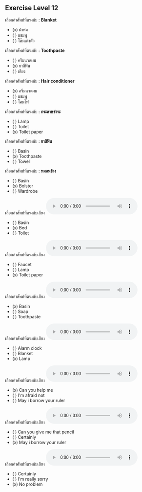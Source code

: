 ## Exercise Level 12

 เลือกคำศัพท์ที่ตรงกับ : **Blanket**
 - (x) ผ้าห่ม
 - ( ) แชมพู
 - ( ) โต๊ะแต่งตัว

 เลือกคำศัพท์ที่ตรงกับ : **Toothpaste**
 - ( ) ครีมนวดผม
 - (x) ยาสีฟัน
 - ( ) เตียง

 เลือกคำศัพท์ที่ตรงกับ : **Hair conditioner**
 - (x) ครีมนวดผม
 - ( ) แชมพู
 - ( ) โคมไฟ

 เลือกคำศัพท์ที่ตรงกับ : **กระดาษชําระ**
 - ( ) Lamp
 - ( ) Toilet
 - (x) Toilet paper

 เลือกคำศัพท์ที่ตรงกับ : **ยาสีฟัน**
 - ( ) Basin
 - (x) Toothpaste
 - ( ) Towel

 เลือกคำศัพท์ที่ตรงกับ : **หมอนข้าง**
 - ( ) Basin
 - (x) Bolster
 - ( ) Wardrobe

เลือกคำศัพท์ที่ตรงกับเสียง  ![](/media/audio/bed.mp3) 
 - ( ) Basin
 - (x) Bed
 - ( ) Toilet


เลือกคำศัพท์ที่ตรงกับเสียง   ![](/media/audio/toilet&#x20;paper.mp3) 
 - ( ) Faucet
 - ( ) Lamp
 - (x) Toilet paper


เลือกคำศัพท์ที่ตรงกับเสียง  ![](/media/audio/basin.mp3) 
 - (x) Basin
 - ( ) Soap
 - ( ) Toothpaste


เลือกคำศัพท์ที่ตรงกับเสียง  ![](/media/audio/lamp.mp3) 
 - ( ) Alarm clock
 - ( ) Blanket
 - (x) Lamp


เลือกคำศัพท์ที่ตรงกับเสียง  ![](/media/audio/Can&#x20;you&#x20;help&#x20;me.mp3) 
 - (x) Can you help me
 - ( ) I'm afraid not
 - ( ) May i borrow your ruler


เลือกคำศัพท์ที่ตรงกับเสียง  ![](/media/audio/May&#x20;I&#x20;borrow&#x20;your&#x20;ruler.mp3) 
 - ( ) Can you give me that pencil
 - ( ) Certainly
 - (x) May i borrow your ruler


เลือกคำศัพท์ที่ตรงกับเสียง  ![](/media/audio/No&#x20;problem.mp3) 
 - ( ) Certainly
 - ( ) I'm really sorry
 - (x) No problem

